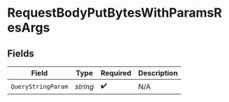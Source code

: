 # RequestBodyPutBytesWithParamsResArgs


## Fields

| Field              | Type               | Required           | Description        |
| ------------------ | ------------------ | ------------------ | ------------------ |
| `QueryStringParam` | *string*           | :heavy_check_mark: | N/A                |